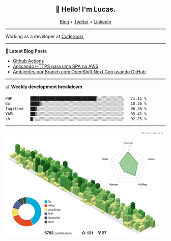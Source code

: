 <h2 align="center">👋 Hello! I'm Lucas.</h2>
<p align="center">
  <a href="https://www.lucassabreu.net.br/">Blog</a> •
  <a href="https://twitter.com/lucassabreu">Twitter</a> •
  <a href="https://www.linkedin.com/in/lucassantosabreu/">Linkedin</a>
</p>

---

Working as a developer at [Coderockr](https://github.com/Coderockr)

---

**📝 Latest Blog Posts**

<!-- BLOG-POST-LIST:START -->
- [Github Actions](https://www.lucassabreu.net.br/post/github-actions/)
- [Aplicando HTTPS para uma SPA na AWS](https://www.lucassabreu.net.br/post/aplicando-https-para-uma-spa-na-aws/)
- [Ambientes por Branch com OpenShift Next Gen usando GitHub](https://www.lucassabreu.net.br/post/ambientes-por-branch-com-openshift-next-gen-usando-github/)
<!-- BLOG-POST-LIST:END -->

---

📊 **Weekly development breakdown**
<!--START_SECTION:waka-->
```text
PHP        █████████████████████████████░░░░░░░░░░░░   71.11 % 
Go         ████▒░░░░░░░░░░░░░░░░░░░░░░░░░░░░░░░░░░░░   10.26 % 
fugitive   ██▓░░░░░░░░░░░░░░░░░░░░░░░░░░░░░░░░░░░░░░   06.30 % 
YAML       ██▒░░░░░░░░░░░░░░░░░░░░░░░░░░░░░░░░░░░░░░   05.41 % 
sh         █░░░░░░░░░░░░░░░░░░░░░░░░░░░░░░░░░░░░░░░░   02.25 % 
```
<!--END_SECTION:waka-->

---

![](./profile-3d-contrib/profile-green-animate.svg)
